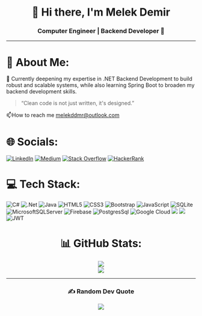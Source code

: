 <h1 align="center">👋 Hi there, I'm Melek Demir</h1>
<h3 align="center">Computer Engineer | Backend Developer 🚀</h3>

---

# 💫 About Me: 
🌱 Currently deepening my expertise in .NET Backend Development to build robust and scalable systems, while also learning Spring Boot to broaden my backend development skills.

> “Clean code is not just written, it's designed.”



📫How to reach me melekddmr@outlook.com                   



<!-- Proudly created with GPRM ( https://gprm.itsvg.in ) -->




# 🌐 Socials:
[![LinkedIn](https://img.shields.io/badge/LinkedIn-%230077B5.svg?logo=linkedin&logoColor=white)](https://linkedin.com/in/melekdmr) 
[![Medium](https://img.shields.io/badge/Medium-12100E?logo=medium&logoColor=white)](https://medium.com/@melekdmrr)
[![Stack Overflow](https://img.shields.io/badge/-Stackoverflow-FE7A16?logo=stack-overflow&logoColor=white)](https://stackoverflow.com/users/20383122)
[![HackerRank](https://img.shields.io/badge/-HackerRank-2EC866?logo=hackerrank&logoColor=white)](https://www.hackerrank.com/profile/melekdmrr01)


# 💻 Tech Stack:
![C#](https://img.shields.io/badge/c%23-%23239120.svg?style=for-the-badge&logo=csharp&logoColor=white) ![.Net](https://img.shields.io/badge/.NET-5C2D91?style=for-the-badge&logo=.net&logoColor=white)  ![Java](https://img.shields.io/badge/java-%23ED8B00.svg?style=for-the-badge&logo=openjdk&logoColor=white) ![HTML5](https://img.shields.io/badge/html5-%23E34F26.svg?style=for-the-badge&logo=html5&logoColor=white) ![CSS3](https://img.shields.io/badge/css3-%231572B6.svg?style=for-the-badge&logo=css3&logoColor=white) ![Bootstrap](https://img.shields.io/badge/bootstrap-%238511FA.svg?style=for-the-badge&logo=bootstrap&logoColor=white)  ![JavaScript](https://img.shields.io/badge/javascript-%23323330.svg?style=for-the-badge&logo=javascript&logoColor=%23F7DF1E)  ![SQLite](https://img.shields.io/badge/sqlite-%2307405e.svg?style=for-the-badge&logo=sqlite&logoColor=white) ![MicrosoftSQLServer](https://img.shields.io/badge/Microsoft%20SQL%20Server-CC2927?style=for-the-badge&logo=microsoft%20sql%20server&logoColor=white) ![Firebase](https://img.shields.io/badge/Firebase-039BE5?style=for-the-badge&logo=Firebase&logoColor=white) ![PostgresSql](https://img.shields.io/badge/postgres-%23316192.svg?style=for-the-badge&logo=postgresql&logoColor=white) ![Google Cloud](https://img.shields.io/badge/GoogleCloud-%234285F4.svg?style=for-the-badge&logo=google-cloud&logoColor=white)  <img src="https://img.shields.io/badge/REST_API-00599C?style=for-the-badge&logo=cloudflare&logoColor=white"/> <img src="https://img.shields.io/badge/Postman-FF6C37?style=for-the-badge&logo=postman&logoColor=white"/> ![JWT](https://img.shields.io/badge/JWT-black?style=for-the-badge&logo=JSON%20web%20tokens)



<div align="center">
<!-- Proudly created with GPRM ( https://gprm.itsvg.in ) -->

 # 📊 GitHub Stats:

![](https://github-readme-stats.vercel.app/api/top-langs/?username=Melekdmr&theme=blue-green&hide_border=false&include_all_commits=false&count_private=false&layout=compact)<br/>
![](https://github-readme-stats.vercel.app/api?username=Melekdmr&theme=blue-green&hide_border=false&include_all_commits=false&count_private=false)




---

<!-- Proudly created with GPRM ( https://gprm.itsvg.in ) -->




### ✍️ Random Dev Quote
![](https://quotes-github-readme.vercel.app/api?type=horizontal&theme=radical)

</div>



<!-- Proudly created with GPRM ( https://gprm.itsvg.in ) -->
